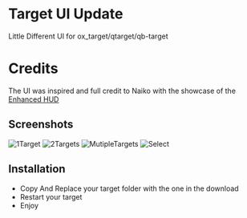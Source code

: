 # Target UI Update
Little Different UI for ox_target/qtarget/qb-target

# Credits
The UI was inspired and full credit to Naiko with the showcase of the [Enhanced HUD](https://forum.cfx.re/t/release-enhanced-hud/634217)

## Screenshots
![1Target](https://i.imgur.com/Z6pvVEy.png)
![2Targets](https://i.imgur.com/3nLsjh7.png)
![MutipleTargets](https://i.imgur.com/pr5liku.png)
![Select](https://i.imgur.com/OXAZ3zb.png)

## Installation
- Copy And Replace your target folder with the one in the download
- Restart your target
- Enjoy